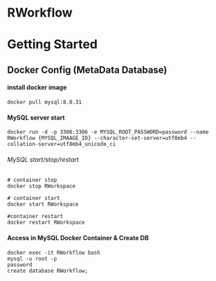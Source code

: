 # RWorkflow
# Getting Started

## Docker Config (MetaData Database)

#### install docker image
```
docker pull mysql:8.0.31
```

#### MySQL server start
```
docker run -d -p 3306:3306 -e MYSQL_ROOT_PASSWORD=password --name RWorkflow {MYSQL_IMAAGE_ID} --character-set-server=utf8mb4 --collation-server=utf8mb4_unicode_ci
```

###### MySQL start/stop/restart

```
# container stop
docker stop RWorkspace

# container start
docker start RWorkspace

#container restart
docker restart RWorkspace
```

#### Access in MySQL Docker Container & Create DB
```
docker exec -it RWorkflow bash
mysql -u root -p
password
create database RWorkflow;
```